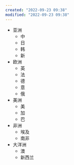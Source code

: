 ```yaml
---
created: "2022-09-23 09:38"
modified: "2022-09-23 09:38"
---
```

- 亚洲
    - 中
    - 日
    - 韩
    - 新
- 欧洲
    - 英
    - 法
    - 德
    - 意
    - 俄
- 美洲
    - 美
    - 加
    - 巴
- 非洲
    - 埃及
    - 南非
- 大洋洲
    - 澳
    - 新西兰